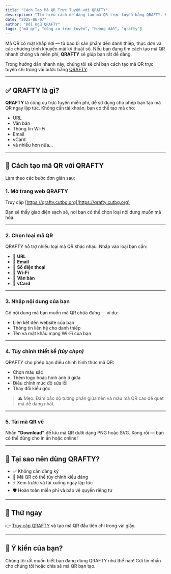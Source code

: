 ```yaml
---
title: "Cách Tạo Mã QR Trực Tuyến với QRAFTY"
description: "Tìm hiểu cách dễ dàng tạo mã QR trực tuyến bằng QRAFTY. Không cần đăng ký — mã QR nhanh, miễn phí và có thể tùy chỉnh."
date: "2025-06-07"
author: "Đội ngũ QRAFTY"
tags: ["mã qr", "công cụ trực tuyến", "hướng dẫn", "qrafty"]
---
```


Mã QR có mặt khắp nơi — từ bao bì sản phẩm đến danh thiếp, thực đơn và các chương trình khuyến mãi kỹ thuật số. Nếu bạn đang tìm cách tạo mã QR nhanh chóng và miễn phí, **QRAFTY** sẽ giúp bạn rất dễ dàng.

Trong hướng dẫn nhanh này, chúng tôi sẽ chỉ bạn cách tạo mã QR trực tuyến chỉ trong vài bước bằng [QRAFTY](https://qrafty.cutbg.org).

---

## ✅ QRAFTY là gì?

**QRAFTY** là công cụ trực tuyến miễn phí, dễ sử dụng cho phép bạn tạo mã QR ngay lập tức. Không cần tài khoản, bạn có thể tạo mã cho:

- URL
- Văn bản
- Thông tin Wi-Fi
- Email
- vCard
- và nhiều hơn nữa...

---

## 🚀 Cách tạo mã QR với QRAFTY

Làm theo các bước đơn giản sau:

### 1. Mở trang web QRAFTY

Truy cập [https://qrafty.cutbg.org](https://qrafty.cutbg.org)

Bạn sẽ thấy giao diện sạch sẽ, nơi bạn có thể chọn loại nội dung muốn mã hóa.

---

### 2. Chọn loại mã QR

QRAFTY hỗ trợ nhiều loại mã QR khác nhau. Nhấp vào loại bạn cần:
- 🔗 **URL**
- 📧 **Email**
- 📱 **Số điện thoại**
- 📶 **Wi-Fi**
- 💬 **Văn bản**
- 👤 **vCard**

---

### 3. Nhập nội dung của bạn

Gõ nội dung mà bạn muốn mã QR chứa đựng — ví dụ:
- Liên kết đến website của bạn
- Thông tin liên hệ cho danh thiếp
- Tên và mật khẩu mạng Wi-Fi của bạn

---

### 4. Tùy chỉnh thiết kế *(tùy chọn)*

QRAFTY cho phép bạn điều chỉnh hình thức mã QR:
- Chọn màu sắc
- Thêm logo hoặc hình ảnh ở giữa
- Điều chỉnh mức độ sửa lỗi
- Thay đổi kiểu góc

> ⚠️ Mẹo: Đảm bảo độ tương phản giữa nền và màu mã QR cao để quét mã dễ dàng nhất.

---

### 5. Tải mã QR về

Nhấn **"Download"** để lưu mã QR dưới dạng PNG hoặc SVG. Xong rồi — bạn có thể dùng cho in ấn hoặc online!

---

## 🎯 Tại sao nên dùng QRAFTY?

- ✅ Không cần đăng ký
- 🎨 Mã QR có thể tùy chỉnh kiểu dáng
- ⚡ Xem trước và tải xuống ngay lập tức
- 🛡️ Hoàn toàn miễn phí và bảo vệ quyền riêng tư

---

## 🔗 Thử ngay

👉 [Truy cập QRAFTY](https://qrafty.cutbg.org) và tạo mã QR đầu tiên chỉ trong vài giây.

---

## 💬 Ý kiến của bạn?

Chúng tôi rất muốn biết bạn đang dùng QRAFTY như thế nào! Gửi tin nhắn cho chúng tôi hoặc chia sẻ mã QR bạn tạo.
